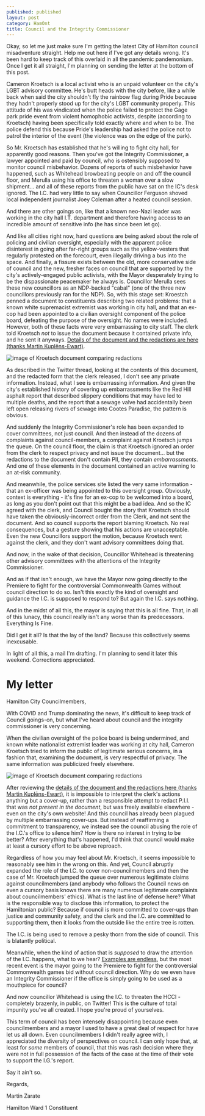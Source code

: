 ```yaml
---
published: published
layout: post
category: HamOnt
title: Council and the Integrity Commissioner
---
```


Okay, so let me just make sure I'm getting the latest City of Hamilton council
misadventure straight.  Help me out here if I've got any details wrong.  It's
been hard to keep track of this overlaid in all the pandemic pandemonium.  Once
I get it all straight, I'm planning on sending the letter at the bottom of this
post.

Cameron Kroetsch is a local activist who is an unpaid volunteer on the city's
LGBT advisory committee.  He's butt heads with the city before, like a while
back when said the city shouldn't fly the rainbow flag during Pride because they
hadn't properly stood up for the city's LGBT community properly. This attitude
of his was vindicated when the police failed to protect the Gage park pride
event from violent homophobic activists, despite (according to Kroetsch) having
been specifically told exactly where and when to be.  The police defend this
because Pride's leadership had asked the police not to patrol the interior of
the event (the violence was on the edge of the park).

<!--excerpt-->

So Mr. Kroetsch has established that he's willing to fight city hall, for
apparently good reasons. Then you've got the Integrity Commissioner, a lawyer
appointed and paid by council, who is ostensibly supposed to monitor council
misbehavior.  Dozens of reports of such misbehavior have happened, such as
Whitehead browbeating people on and off the council floor, and Merulla using his
office to threaten a woman over a slow shipment... and all of these reports from
the public have sat on the IC's desk ignored.  The I.C. had very little to say
when Councillor Ferguson shoved local independent journalist Joey Coleman after
a heated council session.

And there are other goings on, like that a known neo-Nazi leader was working in
the city hall I.T. department and therefore having access to an incredible
amount of sensitive info (he has since been let go).

And like all cities right now, hard questions are being asked about the role of
policing and civilian oversight, especially with the apparent police disinterest
in going after far-right groups such as the yellow-vesters that regularly
protested on the forecourt, even illegally driving a bus into the space. And
finally, a fissure exists between the old, more conservative side of council and
the new, fresher faces on council that are supported by the city's
actively-engaged public activists, with the Mayor desperately trying to be the
dispassionate peacemaker he always is.  Councillor Merulla sees these new
councillors as an NDP-backed "cabal" (one of the three new councillors
previously ran for the NDP). So, with this stage set: Kroestch penned a document
to constituents describing two related problems: that a known white supremacist
extremist was working in city hall, and that an ex-cop had been appointed to a
civilian oversight component of the police board, defeating the purpose of the
oversight.  No names were included.  However, both of these facts were very
embarrassing to city staff.  The clerk told Kroetsch *not* to issue the document
because it contained private info, and he sent it anyways. [Details of the
document and the redactions are here (thanks Martin
Kuplēns-Ewart)](https://twitter.com/mkuplens/status/1311673941790949378).

![image of Kroetsch document comparing redactions](/images/2020-10-10-integrity-commissioner/Kroetsch-letter-censored-and-original.jpg)

As described in the Twitter thread, looking at the contents of this document, and
the redacted form that the clerk released, I don't see any private information.
Instead, what I see is embarrassing information.  And given the city's
established history of covering up embarrassments like the Red Hill asphalt
report that described slippery conditions that may have led to multiple deaths,
and the report that a sewage valve had accidentally been left open releasing
rivers of sewage into Cootes Paradise, the pattern is obvious.

And suddenly the Integrity Commissioner's role has been expanded to cover
committees, not just council.  And then instead of the dozens of complaints
against council-members, a complaint against Kroetsch jumps the queue.  On the
council floor, the claim is that Kroetsch ignored an order from the clerk to
respect privacy and not issue the document... but the redactions to the document
don't contain PII, they contain *embarrassments*.  And one of these elements in
the document contained an active warning to an at-risk community.

And meanwhile, the police services site listed the very same information - that
an ex-officer was being appointed to this oversight group.  Obviously, context
is everything - it's fine for an ex-cop to be welcomed into a board, as long as
you don't point out that this might be a bad idea. And so the IC agreed with the
clerk, and Council bought the story that Kroetsch should have taken the
obviously-incorrect order from the Clerk, and not sent the document.  And so
council supports the report blaming Kroetsch.  No real consequences, but a
gesture showing that his actions are unacceptable.  Even the new Councillors
support the motion, because Kroetsch went against the clerk, and they don't want
advisory committees doing that.

And now, in the wake of that decision, Councillor Whitehead is threatening other
advisory committees with the attentions of the Integrity Commissioner.

And as if that isn't enough, we have the Mayor now going directly to the
Premiere to fight for the controversial Commonwealth Games without council
direction to do so.  Isn't this exactly the kind of oversight and guidance the
I.C. is supposed to respond to?  But again the I.C. says nothing.

And in the midst of all this, the mayor is saying that this is all fine.  That,
in all of this lunacy, this council really isn't any worse than its
predecessors.  Everything Is Fine.

Did I get it all?  Is that the lay of the land? Because this collectively seems
inexcusable.

In light of all this, a mail I'm drafting.  I'm planning to send it later this
weekend.  Corrections appreciated.

# My letter

Hamilton City Councilmembers,

With COVID and Trump dominating the news, it's difficult to keep track of
Council goings-on, but what I've heard about council and the integrity
commissioner is very concerning.

When the civilian oversight of the police board is being undermined, and known
white nationalist extremist leader was working at city hall, Cameron Kroetsch
tried to inform the public of legitimate serious concerns, in a fashion that,
examining the document, is very respectful of privacy.  The same information was
publicized freely elsewhere.

![image of Kroetsch document comparing redactions](/images/2020-10-10-integrity-commissioner/Kroetsch-letter-censored-and-original.jpg)

After reviewing the [details of the document and the redactions here (thanks
Martin Kuplēns-Ewart)](https://twitter.com/mkuplens/status/1311673941790949378),
it is impossible to interpret the clerk's actions anything but a cover-up,
rather than a responsible attempt to redact P.I.I. that was *not present in the
document*, but was freely available elsewhere - even on the city's own website!
And this council has already been plagued by multiple embarrassing cover-ups.
But instead of reaffirming a commitment to transparency, we instead see the
council abusing the role of the I.C.'s office to silence him?  How is there no
interest in trying to be better?  After everything that's happened, I'd think
that council would make at least a cursory effort to be above reproach.

Regardless of how you may feel about Mr. Kroetsch, it seems impossible to
reasonably see him in the wrong on this.  And yet, Council abruptly expanded the
role of the I.C. to cover non-councilmembers and then the case of Mr. Kroetsch
jumped the queue over numerous legitimate claims against councilmembers (and
anybody who follows the Council news on even a cursory basis knows there are
many numerous legitimate complaints about councilmembers' ethics).  What is the
last line of defense here?  What is the responsible way to disclose this
information, to protect the Hamiltonian public?  Because if council is more
committed to cover-ups than justice and community safety, and the clerk and the
I.C. are committed to supporting them, then it looks from the outside like the
entire tree is rotten.

The I.C. is being used to remove a pesky thorn from the side of
council. This is blatantly political.

Meanwhile, when the kind of action that is *supposed* to draw the attention of
the I.C. happens, what to we hear?  [Examples are
endless](https://www.chch.com/a-kitchener-business-has-filed-a-complaint-against-hamilton-councillor-sam-merulla/),
but the most recent event is the mayor going to the Premiere to fight for the
controversial Commonwealth games bid without council direction.  Why do we even
have an Integrity Commissioner if the office is simply going to be used as a
mouthpiece for council?

And now councillor Whitehead is using the I.C. to threaten the HCCI - completely
brazenly, in public, on Twitter!  This is the culture of total impunity you've
all created.  I hope you're proud of yourselves.

This term of council has been intensely disappointing because even
councilmembers and a mayor I used to have a great deal of respect for have let
us all down.  Even councilmembers I didn't really agree with, I appreciated the
diversity of perspectives on council.  I can only hope that, at least for *some*
members of council, that this was rash decision where they were not in full
possession of the facts of the case at the time of their vote to support the
I.G.'s report.

Say it ain't so.

Regards,

Martin Zarate

Hamilton Ward 1 Constituent